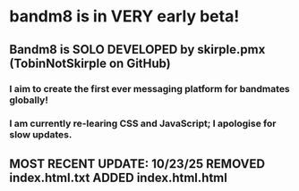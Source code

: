 <h1>bandm8 is in VERY early beta!</h1>
<h2>Bandm8 is SOLO DEVELOPED by skirple.pmx (TobinNotSkirple on GitHub)</h2>
<h3>I aim to create the first ever messaging platform for bandmates globally!<h3>
<h3>I am currently re-learing CSS and JavaScript; I apologise for slow updates.<h3>
<h2>MOST RECENT UPDATE: 10/23/25 REMOVED index.html.txt ADDED index.html.html</h2>
